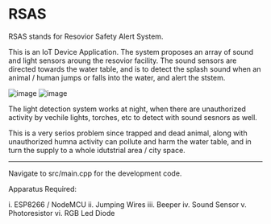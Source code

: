 # RSAS
RSAS stands for Resovior Safety Alert System.

This is an IoT Device Application. The system proposes an array of sound and light sensors aroung the resovior facility. The sound sensors are directed towards the water table, and is to detect the splash sound when an animal / human jumps or falls into the water, and alert the ststem.


![image](https://user-images.githubusercontent.com/65479883/177725497-75e8d3ac-fcff-482e-bb75-aa8cb9bed166.png)   ![image](https://user-images.githubusercontent.com/65479883/177723187-9bbc84a6-fb7e-426e-9242-ad2b741f92ec.png)


The light detection system works at night, when there are unauthorized activity by vechile lights, torches, etc to detect with sound sesnors as well.

This is a very serios problem since trapped and dead animal, along with unauthorized humna activity can pollute and harm the water table, and in turn the supply to a whole idutstrial area / city space.

_______________________________

Navigate to src/main.cpp for the development code.

Apparatus Required:

i. ESP8266 / NodeMCU
ii. Jumping Wires
iii. Beeper
iv. Sound Sensor
v. Photoresistor
vi. RGB Led Diode

